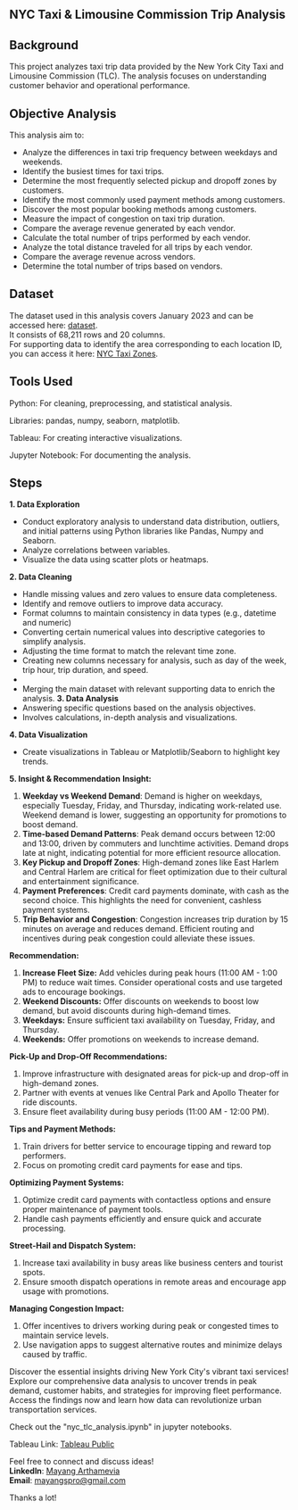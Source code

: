 ## NYC Taxi & Limousine Commission Trip Analysis ##

## Background
This project analyzes taxi trip data provided by the New York City Taxi and Limousine Commission (TLC). The analysis focuses on understanding customer behavior and operational performance.

## Objective Analysis
This analysis aim to:
- Analyze the differences in taxi trip frequency between weekdays and weekends.  
- Identify the busiest times for taxi trips.  
- Determine the most frequently selected pickup and dropoff zones by customers.  
- Identify the most commonly used payment methods among customers.  
- Discover the most popular booking methods among customers.  
- Measure the impact of congestion on taxi trip duration.  
- Compare the average revenue generated by each vendor.  
- Calculate the total number of trips performed by each vendor.  
- Analyze the total distance traveled for all trips by each vendor.  
- Compare the average revenue across vendors.  
- Determine the total number of trips based on vendors.  

## Dataset  
The dataset used in this analysis covers January 2023 and can be accessed here: [dataset](https://drive.google.com/drive/folders/1NYHIL-RgVPW-HONz4pdzlcbIChF-c37N).  
It consists of 68,211 rows and 20 columns.  
For supporting data to identify the area corresponding to each location ID, you can access it here: [NYC Taxi Zones](https://catalog.data.gov/dataset/nyc-taxi-zones).

## Tools Used
Python: For cleaning, preprocessing, and statistical analysis.

Libraries: pandas, numpy, seaborn, matplotlib.

Tableau: For creating interactive visualizations.

Jupyter Notebook: For documenting the analysis.

## Steps

**1. Data Exploration**
- Conduct exploratory analysis to understand data distribution, outliers, and initial patterns using Python libraries like Pandas, Numpy and Seaborn.
- Analyze correlations between variables.
- Visualize the data using scatter plots or heatmaps.
  
**2. Data Cleaning**
- Handle missing values and zero values to ensure data completeness.
- Identify and remove outliers to improve data accuracy.
- Format columns to maintain consistency in data types (e.g., datetime and numeric)
- Converting certain numerical values into descriptive categories to simplify analysis.
- Adjusting the time format to match the relevant time zone.
- Creating new columns necessary for analysis, such as day of the week, trip hour, trip duration, and speed.
- 
- Merging the main dataset with relevant supporting data to enrich the analysis.
**3. Data Analysis**
- Answering specific questions based on the analysis objectives.
- Involves calculations, in-depth analysis and visualizations.

**4. Data Visualization**
- Create visualizations in Tableau or Matplotlib/Seaborn to highlight key trends.
  
**5. Insight & Recommendation**
**Insight:**
1. **Weekday vs Weekend Demand**: Demand is higher on weekdays, especially Tuesday, Friday, and Thursday, indicating work-related use. Weekend demand is lower, suggesting an opportunity for promotions to boost demand.
2. **Time-based Demand Patterns**: Peak demand occurs between 12:00 and 13:00, driven by commuters and lunchtime activities. Demand drops late at night, indicating potential for more efficient resource allocation.
3. **Key Pickup and Dropoff Zones**: High-demand zones like East Harlem and Central Harlem are critical for fleet optimization due to their cultural and entertainment significance.
4. **Payment Preferences**: Credit card payments dominate, with cash as the second choice. This highlights the need for convenient, cashless payment systems.
5. **Trip Behavior and Congestion**: Congestion increases trip duration by 15 minutes on average and reduces demand. Efficient routing and incentives during peak congestion could alleviate these issues.
   
**Recommendation:**
1. **Increase Fleet Size:** Add vehicles during peak hours (11:00 AM - 1:00 PM) to reduce wait times. Consider operational costs and use targeted ads to encourage bookings.
2. **Weekend Discounts:** Offer discounts on weekends to boost low demand, but avoid discounts during high-demand times.
3. **Weekdays:** Ensure sufficient taxi availability on Tuesday, Friday, and Thursday.
4. **Weekends:** Offer promotions on weekends to increase demand.

**Pick-Up and Drop-Off Recommendations:**
1. Improve infrastructure with designated areas for pick-up and drop-off in high-demand zones.
2. Partner with events at venues like Central Park and Apollo Theater for ride discounts.
3. Ensure fleet availability during busy periods (11:00 AM - 12:00 PM).
   
**Tips and Payment Methods:**
1. Train drivers for better service to encourage tipping and reward top performers.
2. Focus on promoting credit card payments for ease and tips.
   
**Optimizing Payment Systems:**
1. Optimize credit card payments with contactless options and ensure proper maintenance of payment tools.
2. Handle cash payments efficiently and ensure quick and accurate processing.

**Street-Hail and Dispatch System:**
1. Increase taxi availability in busy areas like business centers and tourist spots.
2. Ensure smooth dispatch operations in remote areas and encourage app usage with promotions.

**Managing Congestion Impact:**
1. Offer incentives to drivers working during peak or congested times to maintain service levels.
2. Use navigation apps to suggest alternative routes and minimize delays caused by traffic.

Discover the essential insights driving New York City's vibrant taxi services! Explore our comprehensive data analysis to uncover trends in peak demand, customer habits, and strategies for improving fleet performance. Access the findings now and learn how data can revolutionize urban transportation services.

Check out the "nyc_tlc_analysis.ipynb" in jupyter notebooks.

Tableau Link: [Tableau Public](https://public.tableau.com/app/profile/mayang.sari5857/viz/Casptone/DashboardNewYorkTLCTrip)

Feel free to connect and discuss ideas!  
**LinkedIn**: [Mayang Arthamevia](https://www.linkedin.com/in/mayangarthamevia/)  
**Email**: [mayangspro@gmail.com](mailto:mayangspro@gmail.com)  

Thanks a lot!

